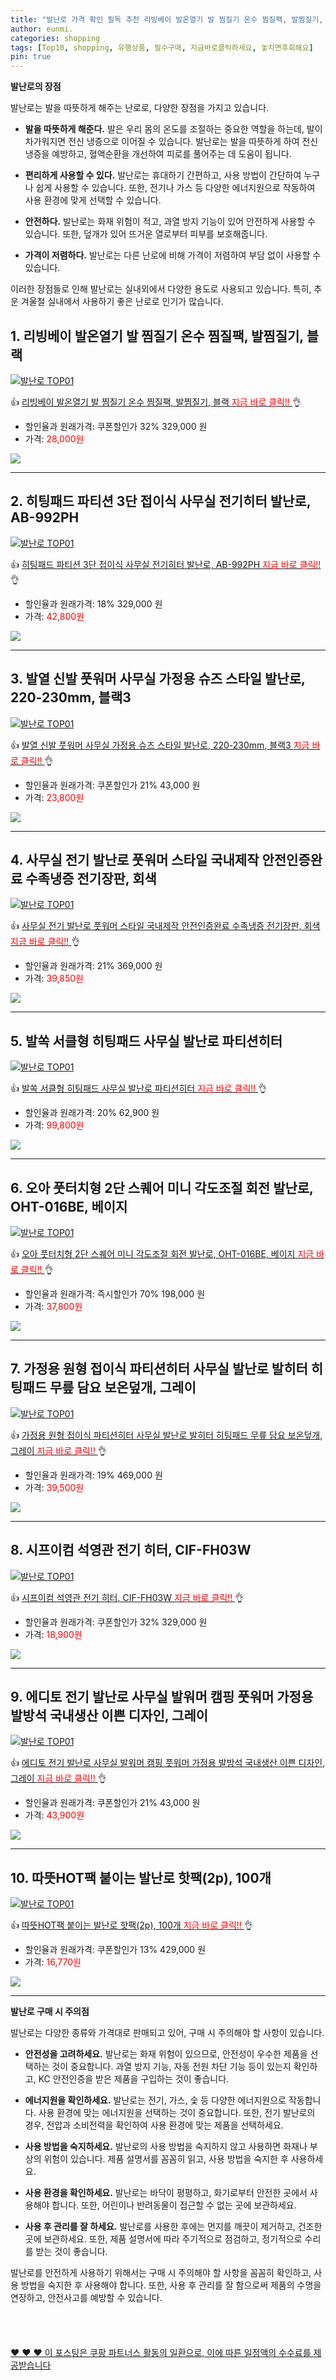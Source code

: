 ```yaml
---
title: "발난로 가격 확인 필독 추천 리빙베이 발온열기 발 찜질기 온수 찜질팩, 발찜질기, 블랙 비교 장점 구매가이드"
author: eunmi.
categories: shopping
tags: [Top10, shopping, 유행상품, 필수구매, 지금바로클릭하세요, 놓치면후회해요]
pin: true
---
```

**발난로의 장점**

발난로는 발을 따뜻하게 해주는 난로로, 다양한 장점을 가지고 있습니다.

* **발을 따뜻하게 해준다.** 발은 우리 몸의 온도를 조절하는 중요한 역할을 하는데, 발이 차가워지면 전신 냉증으로 이어질 수 있습니다. 발난로는 발을 따뜻하게 하여 전신 냉증을 예방하고, 혈액순환을 개선하여 피로를 풀어주는 데 도움이 됩니다.

* **편리하게 사용할 수 있다.** 발난로는 휴대하기 간편하고, 사용 방법이 간단하여 누구나 쉽게 사용할 수 있습니다. 또한, 전기나 가스 등 다양한 에너지원으로 작동하여 사용 환경에 맞게 선택할 수 있습니다.

* **안전하다.** 발난로는 화재 위험이 적고, 과열 방지 기능이 있어 안전하게 사용할 수 있습니다. 또한, 덮개가 있어 뜨거운 열로부터 피부를 보호해줍니다.

* **가격이 저렴하다.** 발난로는 다른 난로에 비해 가격이 저렴하여 부담 없이 사용할 수 있습니다.

이러한 장점들로 인해 발난로는 실내외에서 다양한 용도로 사용되고 있습니다. 특히, 추운 겨울철 실내에서 사용하기 좋은 난로로 인기가 많습니다.

   

## 1. 리빙베이 발온열기 발 찜질기 온수 찜질팩, 발찜질기, 블랙

[![발난로 TOP01](https://thumbnail10.coupangcdn.com/thumbnails/remote/230x230ex/image/vendor_inventory/66e3/897d105ed414c994c8d99999edd9c91197e665098b96cb1f34c2bb3e11ae.jpg)](https://link.coupang.com/re/AFFSDP?lptag=AF3617701&subid=GithubCoopas&pageKey=7034752928&traceid=V0-153&itemId=17374642841&vendorItemId=84544411836)


👍 [리빙베이 발온열기 발 찜질기 온수 찜질팩, 발찜질기, 블랙 <font color=red> 지금 바로 클릭!! </font> ](https://link.coupang.com/re/AFFSDP?lptag=AF3617701&subid=GithubCoopas&pageKey=7034752928&traceid=V0-153&itemId=17374642841&vendorItemId=84544411836) 👌 


- 할인율과 원래가격: 쿠폰할인가 32%  329,000   원
- 가격: <span style='color:red'>28,000원</span>

[![](/discount_price.png)](https://link.coupang.com/re/AFFSDP?lptag=AF3617701&subid=GithubCoopas&pageKey=7034752928&traceid=V0-153&itemId=17374642841&vendorItemId=84544411836)

---


   

## 2. 히팅패드 파티션 3단 접이식 사무실 전기히터 발난로, AB-992PH

[![발난로 TOP01](https://thumbnail10.coupangcdn.com/thumbnails/remote/230x230ex/image/vendor_inventory/acc9/9d5ddf4123a023b980883696a64f2b30e0b742c0656318f4e6feaea2be8d.jpg)](https://link.coupang.com/re/AFFSDP?lptag=AF3617701&subid=GithubCoopas&pageKey=6774858421&traceid=V0-153&itemId=15916553673&vendorItemId=83123971836)


👍 [히팅패드 파티션 3단 접이식 사무실 전기히터 발난로, AB-992PH <font color=red> 지금 바로 클릭!! </font> ](https://link.coupang.com/re/AFFSDP?lptag=AF3617701&subid=GithubCoopas&pageKey=6774858421&traceid=V0-153&itemId=15916553673&vendorItemId=83123971836) 👌 


- 할인율과 원래가격: 18%  329,000   원
- 가격: <span style='color:red'>42,800원</span>

[![](/discount_price.png)](https://link.coupang.com/re/AFFSDP?lptag=AF3617701&subid=GithubCoopas&pageKey=6774858421&traceid=V0-153&itemId=15916553673&vendorItemId=83123971836)

---


   

## 3. 발열 신발 풋워머 사무실 가정용 슈즈 스타일 발난로, 220-230mm, 블랙3

[![발난로 TOP01](https://thumbnail7.coupangcdn.com/thumbnails/remote/230x230ex/image/vendor_inventory/7c40/937571c16175047e7bd14f58bd92dbcfdbcdcfb2a9d815db98c9e86dce9f.jpg)](https://link.coupang.com/re/AFFSDP?lptag=AF3617701&subid=GithubCoopas&pageKey=6854330199&traceid=V0-153&itemId=20633974619&vendorItemId=87707921056)


👍 [발열 신발 풋워머 사무실 가정용 슈즈 스타일 발난로, 220-230mm, 블랙3 <font color=red> 지금 바로 클릭!! </font> ](https://link.coupang.com/re/AFFSDP?lptag=AF3617701&subid=GithubCoopas&pageKey=6854330199&traceid=V0-153&itemId=20633974619&vendorItemId=87707921056) 👌 


- 할인율과 원래가격: 쿠폰할인가 21%  43,000   원
- 가격: <span style='color:red'>23,800원</span>

[![](/discount_price.png)](https://link.coupang.com/re/AFFSDP?lptag=AF3617701&subid=GithubCoopas&pageKey=6854330199&traceid=V0-153&itemId=20633974619&vendorItemId=87707921056)

---


   

## 4. 사무실 전기 발난로 풋워머 스타일 국내제작 안전인증완료 수족냉증 전기장판, 회색

[![발난로 TOP01](https://thumbnail6.coupangcdn.com/thumbnails/remote/230x230ex/image/vendor_inventory/390b/6b484e9b572c8475d136a405d699173f749fee2a4ab4e74729c6bc258027.jpg)](https://link.coupang.com/re/AFFSDP?lptag=AF3617701&subid=GithubCoopas&pageKey=6875339940&traceid=V0-153&itemId=16460838860&vendorItemId=83650897028)


👍 [사무실 전기 발난로 풋워머 스타일 국내제작 안전인증완료 수족냉증 전기장판, 회색 <font color=red> 지금 바로 클릭!! </font> ](https://link.coupang.com/re/AFFSDP?lptag=AF3617701&subid=GithubCoopas&pageKey=6875339940&traceid=V0-153&itemId=16460838860&vendorItemId=83650897028) 👌 


- 할인율과 원래가격: 21%  369,000   원
- 가격: <span style='color:red'>39,850원</span>

[![](/discount_price.png)](https://link.coupang.com/re/AFFSDP?lptag=AF3617701&subid=GithubCoopas&pageKey=6875339940&traceid=V0-153&itemId=16460838860&vendorItemId=83650897028)

---


   

## 5. 발쏙 서클형 히팅패드 사무실 발난로 파티션히터

[![발난로 TOP01](https://thumbnail7.coupangcdn.com/thumbnails/remote/230x230ex/image/vendor_inventory/f48c/cfaa3c91c80c454723e37bc2795b1a0570463590f0290c18600e6d337b08.jpg)](https://link.coupang.com/re/AFFSDP?lptag=AF3617701&subid=GithubCoopas&pageKey=7683490341&traceid=V0-153&itemId=20528081297&vendorItemId=87600819099)


👍 [발쏙 서클형 히팅패드 사무실 발난로 파티션히터 <font color=red> 지금 바로 클릭!! </font> ](https://link.coupang.com/re/AFFSDP?lptag=AF3617701&subid=GithubCoopas&pageKey=7683490341&traceid=V0-153&itemId=20528081297&vendorItemId=87600819099) 👌 


- 할인율과 원래가격: 20%  62,900   원
- 가격: <span style='color:red'>99,800원</span>

[![](/discount_price.png)](https://link.coupang.com/re/AFFSDP?lptag=AF3617701&subid=GithubCoopas&pageKey=7683490341&traceid=V0-153&itemId=20528081297&vendorItemId=87600819099)

---


   

## 6. 오아 풋터치형 2단 스퀘어 미니 각도조절 회전 발난로, OHT-016BE, 베이지

[![발난로 TOP01](https://thumbnail9.coupangcdn.com/thumbnails/remote/230x230ex/image/retail/images/2023/08/29/15/7/2db44d9e-2bbe-498b-9a0a-2617bdc60f20.png)](https://link.coupang.com/re/AFFSDP?lptag=AF3617701&subid=GithubCoopas&pageKey=6854394591&traceid=V0-153&itemId=19920409949&vendorItemId=87020127244)


👍 [오아 풋터치형 2단 스퀘어 미니 각도조절 회전 발난로, OHT-016BE, 베이지 <font color=red> 지금 바로 클릭!! </font> ](https://link.coupang.com/re/AFFSDP?lptag=AF3617701&subid=GithubCoopas&pageKey=6854394591&traceid=V0-153&itemId=19920409949&vendorItemId=87020127244) 👌 


- 할인율과 원래가격: 즉시할인가 70%  198,000   원
- 가격: <span style='color:red'>37,800원</span>

[![](/discount_price.png)](https://link.coupang.com/re/AFFSDP?lptag=AF3617701&subid=GithubCoopas&pageKey=6854394591&traceid=V0-153&itemId=19920409949&vendorItemId=87020127244)

---


   

## 7. 가정용 원형 접이식 파티션히터 사무실 발난로 발히터 히팅패드 무릎 담요 보온덮개, 그레이

[![발난로 TOP01](https://thumbnail6.coupangcdn.com/thumbnails/remote/230x230ex/image/vendor_inventory/b052/109ad2543b49115847bf7ae342d772115615fc3b4db4726219ae8109657a.jpg)](https://link.coupang.com/re/AFFSDP?lptag=AF3617701&subid=GithubCoopas&pageKey=6982287134&traceid=V0-153&itemId=17060421225&vendorItemId=84234735651)


👍 [가정용 원형 접이식 파티션히터 사무실 발난로 발히터 히팅패드 무릎 담요 보온덮개, 그레이 <font color=red> 지금 바로 클릭!! </font> ](https://link.coupang.com/re/AFFSDP?lptag=AF3617701&subid=GithubCoopas&pageKey=6982287134&traceid=V0-153&itemId=17060421225&vendorItemId=84234735651) 👌 


- 할인율과 원래가격: 19%  469,000   원
- 가격: <span style='color:red'>39,500원</span>

[![](/discount_price.png)](https://link.coupang.com/re/AFFSDP?lptag=AF3617701&subid=GithubCoopas&pageKey=6982287134&traceid=V0-153&itemId=17060421225&vendorItemId=84234735651)

---


   

## 8. 시프이컴 석영관 전기 히터, CIF-FH03W

[![발난로 TOP01](https://thumbnail7.coupangcdn.com/thumbnails/remote/230x230ex/image/retail/images/1830522017897524-ed1fd93d-041e-424c-b710-cdc170b434ea.jpg)](https://link.coupang.com/re/AFFSDP?lptag=AF3617701&subid=GithubCoopas&pageKey=2245605588&traceid=V0-153&itemId=3837344112&vendorItemId=71822165383)


👍 [시프이컴 석영관 전기 히터, CIF-FH03W <font color=red> 지금 바로 클릭!! </font> ](https://link.coupang.com/re/AFFSDP?lptag=AF3617701&subid=GithubCoopas&pageKey=2245605588&traceid=V0-153&itemId=3837344112&vendorItemId=71822165383) 👌 


- 할인율과 원래가격: 쿠폰할인가 32%  329,000   원
- 가격: <span style='color:red'>18,900원</span>

[![](/discount_price.png)](https://link.coupang.com/re/AFFSDP?lptag=AF3617701&subid=GithubCoopas&pageKey=2245605588&traceid=V0-153&itemId=3837344112&vendorItemId=71822165383)

---


   

## 9. 에디토 전기 발난로 사무실 발워머 캠핑 풋워머 가정용 발방석 국내생산 이쁜 디자인, 그레이

[![발난로 TOP01](https://thumbnail10.coupangcdn.com/thumbnails/remote/230x230ex/image/vendor_inventory/9e82/88e6e14ed37a9e4dcf5c74b4c14015c492b800fde94d516d567b9a2571be.png)](https://link.coupang.com/re/AFFSDP?lptag=AF3617701&subid=GithubCoopas&pageKey=7631998715&traceid=V0-153&itemId=20258247982&vendorItemId=87345908462)


👍 [에디토 전기 발난로 사무실 발워머 캠핑 풋워머 가정용 발방석 국내생산 이쁜 디자인, 그레이 <font color=red> 지금 바로 클릭!! </font> ](https://link.coupang.com/re/AFFSDP?lptag=AF3617701&subid=GithubCoopas&pageKey=7631998715&traceid=V0-153&itemId=20258247982&vendorItemId=87345908462) 👌 


- 할인율과 원래가격: 쿠폰할인가 21%  43,000   원
- 가격: <span style='color:red'>43,900원</span>

[![](/discount_price.png)](https://link.coupang.com/re/AFFSDP?lptag=AF3617701&subid=GithubCoopas&pageKey=7631998715&traceid=V0-153&itemId=20258247982&vendorItemId=87345908462)

---


   

## 10. 따뜻HOT팩 붙이는 발난로 핫팩(2p), 100개

[![발난로 TOP01](https://thumbnail7.coupangcdn.com/thumbnails/remote/230x230ex/image/vendor_inventory/e796/3c1981975e136124ae33857c103e2c923fa091e8f1338f669f65f1672e3a.jpg)](https://link.coupang.com/re/AFFSDP?lptag=AF3617701&subid=GithubCoopas&pageKey=7072250210&traceid=V0-153&itemId=16051514738&vendorItemId=87440415857)


👍 [따뜻HOT팩 붙이는 발난로 핫팩(2p), 100개 <font color=red> 지금 바로 클릭!! </font> ](https://link.coupang.com/re/AFFSDP?lptag=AF3617701&subid=GithubCoopas&pageKey=7072250210&traceid=V0-153&itemId=16051514738&vendorItemId=87440415857) 👌 


- 할인율과 원래가격: 쿠폰할인가 13%  429,000   원
- 가격: <span style='color:red'>16,770원</span>

[![](/discount_price.png)](https://link.coupang.com/re/AFFSDP?lptag=AF3617701&subid=GithubCoopas&pageKey=7072250210&traceid=V0-153&itemId=16051514738&vendorItemId=87440415857)

---
**발난로 구매 시 주의점**

발난로는 다양한 종류와 가격대로 판매되고 있어, 구매 시 주의해야 할 사항이 있습니다.

* **안전성을 고려하세요.** 발난로는 화재 위험이 있으므로, 안전성이 우수한 제품을 선택하는 것이 중요합니다. 과열 방지 기능, 자동 전원 차단 기능 등이 있는지 확인하고, KC 안전인증을 받은 제품을 구입하는 것이 좋습니다.

* **에너지원을 확인하세요.** 발난로는 전기, 가스, 숯 등 다양한 에너지원으로 작동합니다. 사용 환경에 맞는 에너지원을 선택하는 것이 중요합니다. 또한, 전기 발난로의 경우, 전압과 소비전력을 확인하여 사용 환경에 맞는 제품을 선택하세요.

* **사용 방법을 숙지하세요.** 발난로의 사용 방법을 숙지하지 않고 사용하면 화재나 부상의 위험이 있습니다. 제품 설명서를 꼼꼼히 읽고, 사용 방법을 숙지한 후 사용하세요.

* **사용 환경을 확인하세요.** 발난로는 바닥이 평평하고, 화기로부터 안전한 곳에서 사용해야 합니다. 또한, 어린이나 반려동물이 접근할 수 없는 곳에 보관하세요.

* **사용 후 관리를 잘 하세요.** 발난로를 사용한 후에는 먼지를 깨끗이 제거하고, 건조한 곳에 보관하세요. 또한, 제품 설명서에 따라 주기적으로 점검하고, 정기적으로 수리를 받는 것이 좋습니다.

발난로를 안전하게 사용하기 위해서는 구매 시 주의해야 할 사항을 꼼꼼히 확인하고, 사용 방법을 숙지한 후 사용해야 합니다. 또한, 사용 후 관리를 잘 함으로써 제품의 수명을 연장하고, 안전사고를 예방할 수 있습니다.<br><br><br><br><br> [ ❤ ❤ ❤ 이 포스팅은 쿠팡 파트너스 활동의 일환으로, 이에 따른 일정액의 수수료를 제공받습니다](https://link.coupang.com/a/bcEFyh)